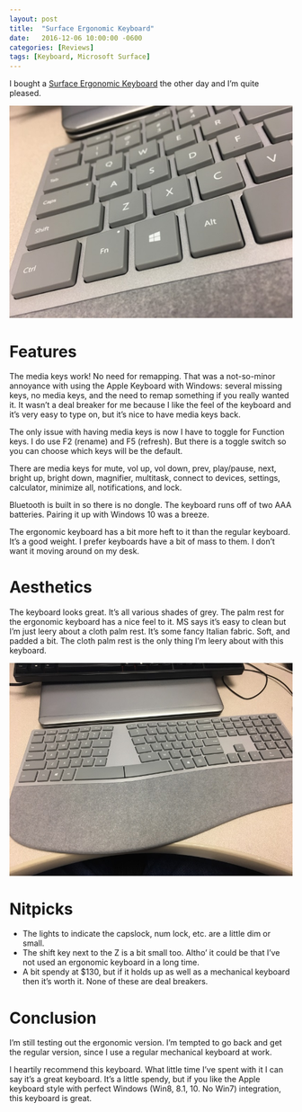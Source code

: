 ```yaml
---
layout: post
title:  "Surface Ergonomic Keyboard"
date:   2016-12-06 10:00:00 -0600
categories: [Reviews]
tags: [Keyboard, Microsoft Surface]
---
```


I bought a [Surface Ergonomic Keyboard](https://www.microsoft.com/en-us/surface/accessories/surface-ergonomic-keyboard) the other day and I’m quite pleased.

![pic](/assets/2016/12/surfacekb.jpg)

# Features

The media keys work! No need for remapping. That was a not-so-minor annoyance with using the Apple Keyboard with Windows: several missing keys, no media keys, and the need to remap something if you really wanted it. It wasn’t a deal breaker for me because I like the feel of the keyboard and it’s very easy to type on, but it’s nice to have media keys back.

The only issue with having media keys is now I have to toggle for Function keys. I do use F2 (rename) and F5 (refresh). But there is a toggle switch so you can choose which keys will be the default.

There are media keys for mute, vol up, vol down, prev, play/pause, next, bright up, bright down, magnifier, multitask, connect to devices, settings, calculator, minimize all, notifications, and lock.

Bluetooth is built in so there is no dongle. The keyboard runs off of two AAA batteries. Pairing it up with Windows 10 was a breeze.

The ergonomic keyboard has a bit more heft to it than the regular keyboard. It’s a good weight. I prefer keyboards have a bit of mass to them. I don’t want it moving around on my desk.

# Aesthetics

The keyboard looks great. It’s all various shades of grey. The palm rest for the ergonomic keyboard has a nice feel to it. MS says it’s easy to clean but I’m just leery about a cloth palm rest. It’s some fancy Italian fabric. Soft, and padded a bit. The cloth palm rest is the only thing I’m leery about with this keyboard.

![pic](/assets/2016/12/surfacekb2.jpg)

# Nitpicks

* The lights to indicate the capslock, num lock, etc. are a little dim or small.
* The shift key next to the Z is a bit small too. Altho’ it could be that I’ve not used an ergonomic keyboard in a long time.
* A bit spendy at $130, but if it holds up as well as a mechanical keyboard then it’s worth it.
None of these are deal breakers.

# Conclusion

I’m still testing out the ergonomic version. I’m tempted to go back and get the regular version, since I use a regular mechanical keyboard at work.

I heartily recommend this keyboard. What little time I’ve spent with it I can say it’s a great keyboard. It’s a little spendy, but if you like the Apple keyboard style with perfect Windows (Win8, 8.1, 10. No Win7) integration, this keyboard is great.
